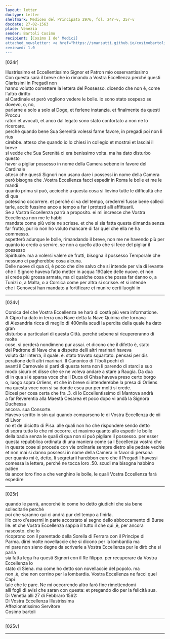 ```yaml
---
layout: letter
doctype: Letter
shelfmark: Mediceo del Principato 2976, fol. 24r-v, 25r-v
docdate: 27-02-1563
place: Venezia
sender: Bartoli Cosimo
recipient: [Cosimo I de' Medici]
attached_newsletter: <a href="https://smansutti.github.io/cosimobartoli/texts/3079_035/">3079_035</a>
reviewed: 1.0
---
```


[024r]  
  
  
Illustrissimo et Eccellentissimo Signor et Patron mio osservantissimo  
Con questa sarà il breve che io rimando a Vostra Eccellenza perché questi Clarissimi in Pregadi non  
hanno volutto comettere la lettera del Possesso. dicendo che non è, come l'altro diritto  
al Cardinale et però vogliono vedere le bolle. io sono stato sospeso se dovevo, o, no,  
parlarne a solo a solo al Doge, et ferlene instanzia. et finalmente da questi Proccu  
ratori et avocati, et anco dal legato sono stato confortato a non ne lo ricercare.  
perché quando bene Sua Serenità volessi farne favore, in pregadi poi non li rius  
cirebbe. atteso che quando io lo chiesi in collegio et mostrai et lasciai il breve  
si vedde che Sua Serenità ci era benissimo volta. ma ha dato disturbo questo  
haver a pigliar possesso in nome della Camera sebene in favore del Cardinale  
atteso che questi Signori non usano dare i possessi in nome della Camera  
però bisogna che .Vostra Eccellenza facci espedir in Roma le bolle et me le mandi  
quanto prima si può, acciochè a questa cosa si lievino tutte le difficultà che di qua  
potessino occorrere. et perché ci va del tempo, crederrei fusse bene solleci  
tarle, acciò fussimo anco a tempo a far i protesti alli affittuarii.  
Se a Vostra Eccellenza parrà a proposito. ei mi incresce che Vostra Eccellenza non me le habbi  
mandate come più volte ne scrisse. et che si sia fatta questa dimanda senza  
far frutto, pur io non ho voluto mancare di far quel che ella ne ha commesso.  
aspetterò adunque le bolle, rimandando il breve, non me ne havendo più per  
quanto io credo a servire. se non a quello atto che si fece del pigliar il possesso  
Spirituale. ma a volersi valere de frutti, bisogna il possesso Temporale che  
nessuno ci pagherebbe cosa alcuna.  
Delle nuove di qua ci, è poco che dire salvo che si intende per via di levante  
che il Signore haveva fatto metter in acqua 19Galee delle nuove. et non  
si crede più grossa armata, ma di qualche cosa che possa far danno o, a  
Tunizi o, a Malta, o a Corsica come per altra si scrisse. et si intende  
che i Genovesi han mandato a fortificare et munire certi luoghi in  
  
---  

[024v]  
  
  
Corsica del che Vostra Eccellenza ne harà di costà più vera informatione.  
A Cipro ha dato in terra una Nave detta la Nave Quirina che tornava  
di Alexandria ricca di meglio di 400mila scudi la perdita della quale ha dato gran  
disturbo a particulari di questa Città. perché sebene si ricupereranno di molte  
cose. si perderà nondimeno pur assai. et dicono che il difetto è, stato  
del Padrone di Nave che a dispetto delli altri marinari haveva  
voluto dar interra, il quale. è. stato trovato squartato. pensasi per dis  
peratione delli altri marinari. Il Canonico di Tiboli pochi dì  
avanti il Carnovale si partì di questa terra non li parendo di starci a suo  
modo sicuro et disse che se ne voleva andare a stare a Raugia. Da dua  
dì in qua si è sparsa voce che il Duca di Ghisa haveva preso certo borgo  
o, luogo sopra Orliens, et che in breve si intenderebbe la presa di Orliens  
ma questa voce non si sa donde esca pur per molti si crede.  
Dicesi per cosa certa che fra .3. dì lo Eccellentissimo di Mantova andrà  
a far Reverentia alla Maestà Cesarea et poco dopo vi andà la Signora Duchessa  
ancora. sua Consorte.  
Havevo scritto in sin qui quando comparseno le di Vostra Eccellenza de xii di Livor  
no et de diciotto di Pisa. alle quali non ho che rispondere sendo detto  
di sopra tutto lo che mi occorre. et maximo quanto allo espedir le bolle  
della badia senza le quali di qua non si può pigliare il possesso. per esser  
questa repubblica ordinata di una maniera come sa l Eccellenza vostra che  
in queste cose si procede con vie ordinarie sempre dietro alle pedate vechie  
et non mai si danno possessi in nome della Camera in favor di persona  
per quanto mi è, detto, li segretarii harebbon caro che il Pregadi l havessi  
comessa la lettera, perché ne tocca loro .50. scudi ma bisogna habbino patien  
tia ancor loro fino a che venghino le bolle, le quali Vostra Eccellenza farà espedire  
  
---  

[025r]  
  
  
quando le parrà, ancorchè io come ho detto giudichi che sia bene sollecitarle perchè  
poi che saranno qui ci andrà pur del tempo a finirla.  
Ho caro d'essermi in parte accostato al segno dello abboccamento di Burse  
lle. et che Vostra Eccellenza sappia il tutto il che qui ,è, per ancora nascosto. che lo  
ricoprono con il parentado della Sorella di Ferrara con il Principe di  
Parma. direi molte novellaccie che si dicono per la lombardia ma  
mi pare non sieno degne da scriverle a Vostra Eccellenza pur le dirò che si parla  
sia fatta lega fra questi Signori con il Re filippo. per recuperare da Vostra Eccellenza lo  
stato di Siena. ma come ho detto son novellaccie del popolo. ma  
non ,è, che non corrino per la lombardia. Vostra Eccellenza ne facci quel Capi  
tale che le pare. Ne mi occorrendo altro farò fine rimettendomi  
alli fogli di avisi che saran con questa: et pregando dio per la felicità sua.  
Di Venetia alli 27 di Febbraro 1562:  
Di Vostra Eccellenza Illustrissima  
Affezionatissimo Servitore  
Cosimo bartoli  
  
---  

[025v]  
  
  
  
---  

